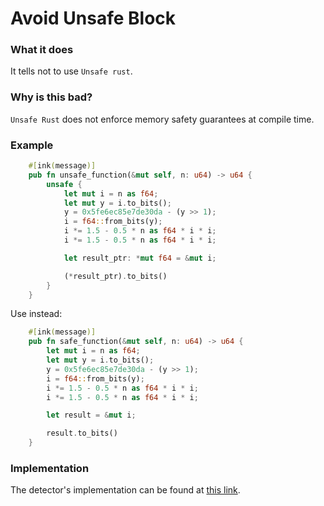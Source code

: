 # Avoid Unsafe Block

### What it does

It tells not to use `Unsafe rust`.

### Why is this bad?

`Unsafe Rust` does not enforce memory safety guarantees at compile time.


### Example

```rust
    #[ink(message)]
    pub fn unsafe_function(&mut self, n: u64) -> u64 {
        unsafe {
            let mut i = n as f64;
            let mut y = i.to_bits();
            y = 0x5fe6ec85e7de30da - (y >> 1);
            i = f64::from_bits(y);
            i *= 1.5 - 0.5 * n as f64 * i * i;
            i *= 1.5 - 0.5 * n as f64 * i * i;

            let result_ptr: *mut f64 = &mut i;

            (*result_ptr).to_bits()
        }
    }
```

Use instead:

```rust
    #[ink(message)]
    pub fn safe_function(&mut self, n: u64) -> u64 {
        let mut i = n as f64;
        let mut y = i.to_bits();
        y = 0x5fe6ec85e7de30da - (y >> 1);
        i = f64::from_bits(y);
        i *= 1.5 - 0.5 * n as f64 * i * i;
        i *= 1.5 - 0.5 * n as f64 * i * i;

        let result = &mut i;

        result.to_bits()    
    }
```

### Implementation

The detector's implementation can be found at [this link](https://github.com/CoinFabrik/scout/tree/main/detectors/avoid-unsafe-block).
